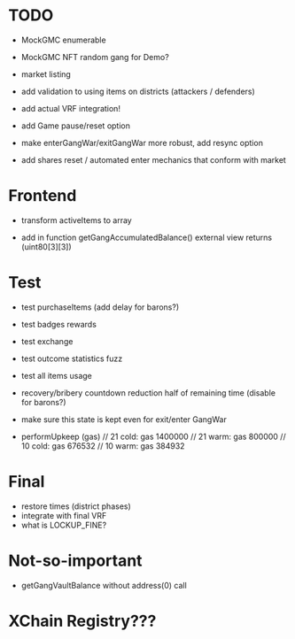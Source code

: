 
# TODO



- MockGMC enumerable
- MockGMC NFT random gang for Demo?

- market listing

- add validation to using items on districts (attackers / defenders)

- add actual VRF integration!

- add Game pause/reset option
- make enterGangWar/exitGangWar more robust, add resync option

- add shares reset / automated enter mechanics that conform with market

# Frontend
- transform activeItems to array

- add in function getGangAccumulatedBalance() external view returns (uint80[3][3])

# Test
- test purchaseItems (add delay for barons?)
- test badges rewards
- test exchange
- test outcome statistics fuzz

- test all items usage

- recovery/bribery countdown reduction half of remaining time (disable for barons?)
- make sure this state is kept even for exit/enter GangWar

- performUpkeep (gas)
    // 21 cold: gas 1400000
    // 21 warm: gas 800000
    // 10 cold: gas 676532
    // 10 warm: gas 384932

# Final
- restore times (district phases)
- integrate with final VRF
- what is LOCKUP_FINE?

# Not-so-important
- getGangVaultBalance without address(0) call

# XChain Registry???
